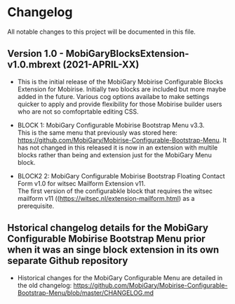 # Changelog

All notable changes to this project will be documented in this file.

## Version 1.0 - MobiGaryBlocksExtension-v1.0.mbrext (2021-APRIL-XX)
- This is the initial release of the MobiGary Mobirise Configurable Blocks Extension for Mobirise. Initially two blocks are included but more maybe added in the future. Various cog options availabe to make settings quicker to apply and provide flexibility for those Mobirise builder users who are not so comfoprtable editing CSS. 

- BLOCK 1: MobiGary Configurable Mobirise Bootstrap Menu v3.3.<br>
This is the same menu that previously was stored here: https://github.com/MobiGary/Mobirise-Configurable-Bootstrap-Menu. It has not changed in this released it is now in an extension with multile blocks rather than being and extension just for the MobiGary Menu block.

- BLOCK2 2: MobiGary Configurable Mobirise Bootstrap Floating Contact Form v1.0 for witsec Mailform Extension v11.<br>
The first version of the configurabkle block that requires the witsec mailform v11 ((https://witsec.nl/extension-mailform.html) as a prerequisite.

## Hstorical changelog details for the MobiGary Configurable Mobirise Bootstrap Menu prior when it was an singe block extension in its own separate Github repository
-  Historical changes for the MobiGary Configurable Menu are detailed in the old changelog: https://github.com/MobiGary/Mobirise-Configurable-Bootstrap-Menu/blob/master/CHANGELOG.md

